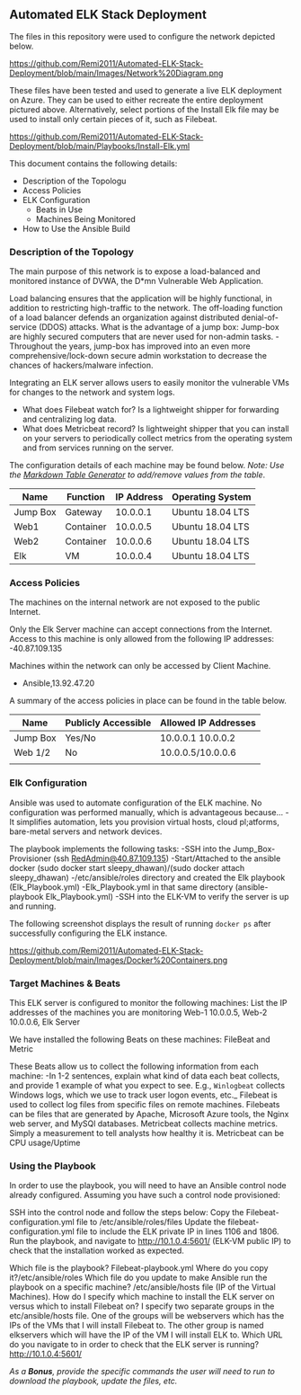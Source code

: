 ## Automated ELK Stack Deployment

The files in this repository were used to configure the network depicted below.

https://github.com/Remi2011/Automated-ELK-Stack-Deployment/blob/main/Images/Network%20Diagram.png

These files have been tested and used to generate a live ELK deployment on Azure. They can be used to either recreate the entire deployment pictured above. Alternatively, select portions of the Install Elk file may be used to install only certain pieces of it, such as Filebeat.

https://github.com/Remi2011/Automated-ELK-Stack-Deployment/blob/main/Playbooks/Install-Elk.yml

This document contains the following details:
- Description of the Topologu
- Access Policies
- ELK Configuration
  - Beats in Use
  - Machines Being Monitored
- How to Use the Ansible Build


### Description of the Topology

The main purpose of this network is to expose a load-balanced and monitored instance of DVWA, the D*mn Vulnerable Web Application.

Load balancing ensures that the application will be highly functional, in addition to restricting high-traffic to the network.
The off-loading function of a load balancer defends an organization against distributed denial-of-service (DDOS) attacks. 
What is the advantage of a jump box: Jump-box are highly secured computers that are never used for non-admin tasks. -Throughout the years, jump-box has improved into an even more comprehensive/lock-down secure admin workstation to decrease the chances of hackers/malware infection.

Integrating an ELK server allows users to easily monitor the vulnerable VMs for changes to the network  and system logs.
- What does Filebeat watch for? Is a lightweight shipper for forwarding and centralizing log data.
- What does Metricbeat record?  Is lightweight shipper that you can install on your servers to periodically collect metrics from the operating system and from services running on the server.

The configuration details of each machine may be found below.
_Note: Use the [Markdown Table Generator](http://www.tablesgenerator.com/markdown_tables) to add/remove values from the table_.

| Name     | Function | IP Address | Operating System |
|----------|----------|------------|------------------|
| Jump Box | Gateway  | 10.0.0.1   | Ubuntu 18.04 LTS |
| Web1     | Container | 10.0.0.5   | Ubuntu 18.04 LTS |
| Web2     | Container| 10.0.0.6   | Ubuntu 18.04 LTS |
| Elk      |   VM     | 10.0.0.4   | Ubuntu 18.04 LTS |

### Access Policies

The machines on the internal network are not exposed to the public Internet. 

Only the Elk Server machine can accept connections from the Internet. Access to this machine is only allowed from the following IP addresses:
-40.87.109.135

Machines within the network can only be accessed by Client Machine.
- Ansible,13.92.47.20 

A summary of the access policies in place can be found in the table below.

| Name     | Publicly Accessible | Allowed IP Addresses |
|----------|---------------------|----------------------|
| Jump Box | Yes/No              | 10.0.0.1 10.0.0.2    |
|Web 1/2   | No                  | 10.0.0.5/10.0.0.6    |
|          |                     |                      |

### Elk Configuration

Ansible was used to automate configuration of the ELK machine. No configuration was performed manually, which is advantageous because...
-It simplifies automation, lets you provision virtual hosts, cloud pl;atforms, bare-metal servers and network devices.

The playbook implements the following tasks:
-SSH into the Jump_Box-Provisioner (ssh RedAdmin@40.87.109.135)
-Start/Attached to the ansible docker (sudo docker start sleepy_dhawan)/(sudo docker attach sleepy_dhawan)
-/etc/ansible/roles directory and created the Elk playbook (Elk_Playbook.yml)
-Elk_Playbook.yml in that same directory (ansible-playbook Elk_Playbook.yml)
-SSH into the ELK-VM to verify the server is up and running.

The following screenshot displays the result of running `docker ps` after successfully configuring the ELK instance.

https://github.com/Remi2011/Automated-ELK-Stack-Deployment/blob/main/Images/Docker%20Containers.png

### Target Machines & Beats
This ELK server is configured to monitor the following machines:
List the IP addresses of the machines you are monitoring Web-1 10.0.0.5, Web-2 10.0.0.6, Elk Server 

We have installed the following Beats on these machines:
FileBeat and Metric 

These Beats allow us to collect the following information from each machine:
-In 1-2 sentences, explain what kind of data each beat collects, and provide 1 example of what you expect to see. E.g., `Winlogbeat` collects Windows logs, which we use to track user logon events, etc._
Filebeat is used to collect log files from specific files on remote machines.
Filebeats can be files that are generated by Apache, Microsoft Azure tools, the Nginx web server, and MySQl databases.
Metricbeat collects machine metrics.
Simply a measurement to tell analysts how healthy it is.
Metricbeat can be CPU usage/Uptime
### Using the Playbook
In order to use the playbook, you will need to have an Ansible control node already configured. Assuming you have such a control node provisioned: 

SSH into the control node and follow the steps below:
Copy the Filebeat-configuration.yml file to /etc/ansible/roles/files
Update the filebeat-configuration.yml file to include the ELK private IP in lines 1106 and 1806.
Run the playbook, and navigate to http://10.1.0.4:5601/ (ELK-VM public IP) to check that the installation worked as expected.

Which file is the playbook? Filebeat-playbook.yml 
Where do you copy it?/etc/ansible/roles
Which file do you update to make Ansible run the playbook on a specific machine? /etc/ansible/hosts file (IP of the Virtual Machines). 
How do I specify which machine to install the ELK server on versus which to install Filebeat on? I specify two separate groups in the etc/ansible/hosts file. One of the groups  will be webservers which has the IPs of the VMs that I will install Filebeat to. The other group is named elkservers which will have the IP of the VM I will install ELK to.
Which URL do you navigate to in order to check that the ELK server is running? http://10.1.0.4:5601/

_As a **Bonus**, provide the specific commands the user will need to run to download the playbook, update the files, etc._
